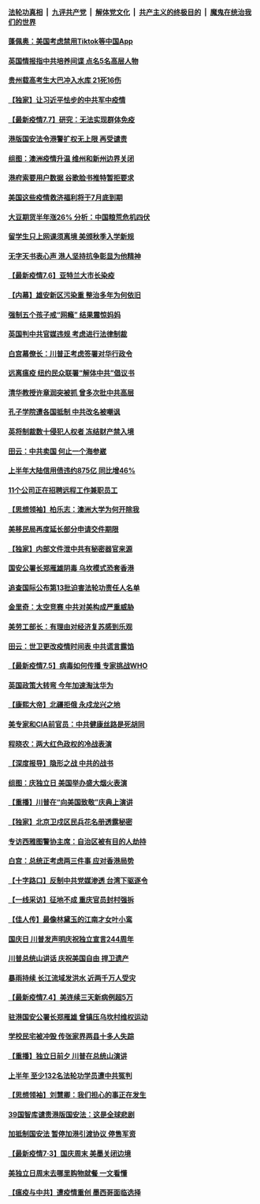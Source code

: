 

####  [法轮功真相](../../../../basic/blob/master/README.md?t=07072202) &nbsp;|&nbsp; [九评共产党](../../../../9ping.md/blob/master/README.md?t=07072202) &nbsp;|&nbsp; [解体党文化](../../../../jtdwh.md/blob/master/README.md?t=07072202)  &nbsp;|&nbsp; [共产主义的终极目的](../../../../gczydzjmd.md/blob/master/README.md?t=07072202) &nbsp;|&nbsp; [魔鬼在统治我们的世界](../../../../mgztzwmdsj.md/blob/master/README.md?t=07072202) 

#### [蓬佩奥：美国考虑禁用Tiktok等中国App](../pages/nf4514/n12238644.md?t=07072202) 

#### [英国情报指中共培养间谍 点名5名高层人物](../pages/nf4514/n12238557.md?t=07072202) 

#### [贵州载高考生大巴冲入水库 21死16伤](../pages/nf4514/n12238373.md?t=07072202) 

#### [【独家】让习近平怯步的中共军中疫情](../pages/nf4514/n12231462.md?t=07072202) 

#### [【最新疫情7.7】研究：无法实现群体免疫](../pages/nf4514/n12237581.md?t=07072202) 

#### [港版国安法令港警扩权无上限 再受谴责](../pages/nf4514/n12238249.md?t=07072202) 

#### [组图：澳洲疫情升温 维州和新州边界关闭](../pages/nf4514/n12236420.md?t=07072202) 

#### [港府索要用户数据 谷歌脸书推特暂拒要求](../pages/nf4514/n12237681.md?t=07072202) 

#### [美国这些疫情救济福利将于7月底到期](../pages/nf4514/n12237422.md?t=07072202) 

#### [大豆期货半年涨26% 分析：中国粮荒危机四伏](../pages/nf4514/n12237310.md?t=07072202) 

#### [留学生只上网课须离境 美颁秋季入学新规](../pages/nf4514/n12237306.md?t=07072202) 

#### [无字天书表心声 港人坚持抗争彰显为他精神](../pages/nf4514/n12237325.md?t=07072202) 

#### [【最新疫情7.6】亚特兰大市长染疫](../pages/nf4514/n12229038.md?t=07072202) 

#### [【内幕】雄安新区污染重 整治多年为何依旧](../pages/nf4514/n12229945.md?t=07072202) 

#### [强制五个孩子戒“网瘾” 结果震惊妈妈](../pages/nf4514/n12237076.md?t=07072202) 

#### [英国判中共官媒违规 考虑进行法律制裁](../pages/nf4514/n12236722.md?t=07072202) 

#### [白宫幕僚长：川普正考虑签署对华行政令](../pages/nf4514/n12236557.md?t=07072202) 

#### [远离瘟疫 纽约民众联署“解体中共”倡议书](../pages/nf4514/n12235230.md?t=07072202) 

#### [清华教授许章润突被抓 曾多次批中共高层](../pages/nf4514/n12236051.md?t=07072202) 

#### [孔子学院遭各国抵制 中共改名被嘲讽](../pages/nf4514/n12235343.md?t=07072202) 

#### [英将制裁数十侵犯人权者 冻结财产禁入境](../pages/nf4514/n12235718.md?t=07072202) 

#### [田云：中共卖国 何止一个海参崴](../pages/nf4514/n12235165.md?t=07072202) 

#### [上半年大陆信用债违约875亿 同比增46%](../pages/nf4514/n12234787.md?t=07072202) 

#### [11个公司正在招聘远程工作兼职员工](../pages/nf4514/n12231354.md?t=07072202) 

#### [【思想领袖】柏乐志：澳洲大学为何开除我](../pages/nf4514/n12174002.md?t=07072202) 

#### [美移民局再度延长部分申请交件期限](../pages/nf4514/n12234882.md?t=07072202) 

#### [【独家】内部文件泄中共有秘密器官来源](../pages/nf4514/n12223286.md?t=07072202) 

#### [国安公署长郑雁雄阴毒 乌坎模式恐套香港](../pages/nf4514/n12234848.md?t=07072202) 

#### [追查国际公布第13批迫害法轮功责任人名单](../pages/nf4514/n12234695.md?t=07072202) 

#### [金里奇：太空竞赛 中共对美构成严重威胁](../pages/nf4514/n12234710.md?t=07072202) 

#### [美劳工部长：有理由对经济复苏感到乐观](../pages/nf4514/n12234411.md?t=07072202) 

#### [田云：世卫更改疫情时间表 中共谎言露馅](../pages/nf4514/n12233381.md?t=07072202) 

#### [【最新疫情7.5】病毒如何传播 专家挑战WHO](../pages/nf4514/n12229032.md?t=07072202) 

#### [英国政策大转弯 今年加速淘汰华为](../pages/nf4514/n12234119.md?t=07072202) 

#### [【康熙大帝】北疆拒俄 永戍龙兴之地](../pages/nf4514/n12138633.md?t=07072202) 

#### [美专家和CIA前官员：中共健康丝路是死胡同](../pages/nf4514/n12217750.md?t=07072202) 

#### [程晓农：两大红色政权的冷战表演](../pages/nf4514/n12233855.md?t=07072202) 

#### [【深度报导】隐形之战 中共的战书](../pages/nf4514/n12200980.md?t=07072202) 

#### [组图：庆独立日 美国举办盛大烟火表演](../pages/nf4514/n12233243.md?t=07072202) 

#### [【重播】川普在“向美国致敬”庆典上演讲](../pages/nf4514/n12232497.md?t=07072202) 

#### [【独家】北京卫戍区民兵花名册透露秘密](../pages/nf4514/n12165121.md?t=07072202) 

#### [专访西雅图警协主席：自治区被有目的人劫持](../pages/nf4514/n12232937.md?t=07072202) 

#### [白宫：总统正考虑两三件事 应对香港局势](../pages/nf4514/n12232772.md?t=07072202) 

#### [【十字路口】反制中共党媒渗透 台湾下驱逐令](../pages/nf4514/n12231666.md?t=07072202) 

#### [【一线采访】征地不成 重庆官员封村强拆](../pages/nf4514/n12232323.md?t=07072202) 

#### [【佳人传】最像林黛玉的江南才女叶小鸾](../pages/nf4514/n12220541.md?t=07072202) 

#### [国庆日 川普发声明庆祝独立宣言244周年](../pages/nf4514/n12232602.md?t=07072202) 

#### [川普总统山讲话 庆祝美国自由 捍卫遗产](../pages/nf4514/n12232405.md?t=07072202) 

#### [暴雨持续 长江流域发洪水 近两千万人受灾](../pages/nf4514/n12231677.md?t=07072202) 

#### [【最新疫情7.4】美连续三天新病例超5万](../pages/nf4514/n12231687.md?t=07072202) 

#### [驻港国安公署长郑雁雄 曾镇压乌坎村维权运动](../pages/nf4514/n12231125.md?t=07072202) 

#### [学校民宅被冲毁 传张家界两县十多人失踪](../pages/nf4514/n12231983.md?t=07072202) 

#### [【重播】独立日前夕 川普在总统山演讲](../pages/nf4514/n12230343.md?t=07072202) 

#### [上半年 至少132名法轮功学员遭中共冤判](../pages/nf4514/n12229828.md?t=07072202) 

#### [【思想领袖】刘慧卿：我们担心的事正在发生](../pages/nf4514/n12168811.md?t=07072202) 

#### [39国智库谴责港版国安法：这是全球悲剧](../pages/nf4514/n12231267.md?t=07072202) 

#### [加抵制国安法 暂停加港引渡协议 停售军资](../pages/nf4514/n12231196.md?t=07072202) 

#### [【最新疫情7·3】国庆周末 美墨关闭边境](../pages/nf4514/n12229080.md?t=07072202) 

#### [美独立日周末去哪里购物就餐 一文看懂](../pages/nf4514/n12230982.md?t=07072202) 

#### [【瘟疫与中共】遭疫情重创 墨西哥面临选择](../pages/nf4514/n12229138.md?t=07072202) 

